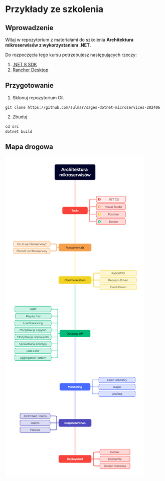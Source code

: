 
# Przykłady ze szkolenia

## Wprowadzenie

Witaj w repozytorium z materiałami do szkolenia **Architektura mikroserwisów z wykorzystaniem .NET**.

Do rozpoczęcia tego kursu potrzebujesz następujących rzeczy:

1. [.NET 8 SDK](https://dotnet.microsoft.com/en-us/download/dotnet/8.0)
2. [Rancher Desktop](https://rancherdesktop.io)

## Przygotowanie
1. Sklonuj repozytorium Git
```
git clone https://github.com/sulmar/sages-dotnet-microservices-202406
```
2. Zbuduj
```
cd src
dotnet build
```

## Mapa drogowa
![Roadmap](docs/roadmap.png)
